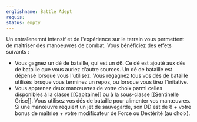```yaml
---
englishname: Battle Adept
requis:
status: empty
---
```

Un entraîenemnt intensif et de l'expérience sur le terrain vous permettent de maîtriser des manoeuvres de combat. Vous bénéficiez des effets suivants :

 - Vous gagnez un dé de bataille, qui est un d6. Ce dé est ajouté aux dés de bataille que vous auriez d'autre sources. Un dé de bataille est dépensé lorsque vous l'utilisez. Vous regagnez tous vos dés de bataille utilisés lorsque vous terminez un repos, ou lorsque vous tirez l'initative.
 - Vous apprenez deux manœuvres de votre choix parmi celles disponibles à la classe [[Capitaine]] ou à la sous-classe [[Sentinelle Grise]]. Vous utilisez vos dés de bataille pour alimenter vos manœuvres. Si une manœuvre requiert un jet de sauvegarde, son DD est de 8 + votre bonus de maîtrise + votre modificateur de Force ou Dextérité (au choix).
